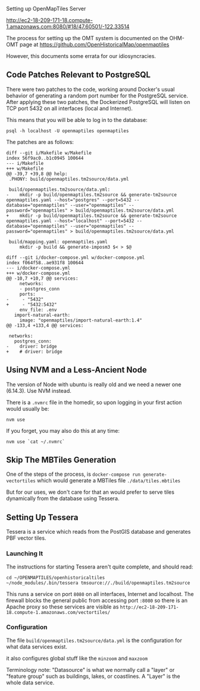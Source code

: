 Setting up OpenMapTiles Server

http://ec2-18-209-171-18.compute-1.amazonaws.com:8080/#18/47.60501/-122.33514

The process for setting up the OMT system is documented on the OHM-OMT page at https://github.com/OpenHistoricalMap/openmaptiles

However, this documents some errata for our idiosyncracies.


## Code Patches Relevant to PostgreSQL

There were two patches to the code, working around Docker's usual behavior of generating a random port number for the PostgreSQL service. After applying these two patches, the Dockerized PostgreSQL will listen on TCP port 5432 on all interfaces (local and Internet).

This means that you will be able to log in to the database:
```
psql -h localhost -U openmaptiles openmaptiles
```

The patches are as follows:

```
diff --git i/Makefile w/Makefile
index 56f9ac0..b1c0945 100644
--- i/Makefile
+++ w/Makefile
@@ -39,7 +39,8 @@ help:
 .PHONY: build/openmaptiles.tm2source/data.yml
 
 build/openmaptiles.tm2source/data.yml:
-    mkdir -p build/openmaptiles.tm2source && generate-tm2source openmaptiles.yaml --host="postgres" --port=5432 --database="openmaptiles" --user="openmaptiles" --password="openmaptiles" > build/openmaptiles.tm2source/data.yml
+    mkdir -p build/openmaptiles.tm2source && generate-tm2source openmaptiles.yaml --host="localhost" --port=5432 --database="openmaptiles" --user="openmaptiles" --password="openmaptiles" > build/openmaptiles.tm2source/data.yml
 
 build/mapping.yaml: openmaptiles.yaml
     mkdir -p build && generate-imposm3 $< > $@
```

```
diff --git i/docker-compose.yml w/docker-compose.yml
index f064f58..ae931f8 100644
--- i/docker-compose.yml
+++ w/docker-compose.yml
@@ -10,7 +10,7 @@ services:
     networks:
     - postgres_conn
     ports:
-     - "5432"
+     - "5432:5432"
     env_file: .env
   import-natural-earth:
     image: "openmaptiles/import-natural-earth:1.4"
@@ -133,4 +133,4 @@ services:
 
 networks:
   postgres_conn:
-    driver: bridge
+    # driver: bridge
```



## Using NVM and a Less-Ancient Node

The version of Node with ubuntu is really old and we need a newer one (6.14.3). Use NVM instead.

There is a `.nvmrc` file in the homedir, so upon logging in your first action would usually be:
```
nvm use
```

If you forget, you may also do this at any time:
```
nvm use `cat ~/.nvmrc`
```



## Skip The MBTiles Generation

One of the steps of the process, is `docker-compose run generate-vectortiles` which would generate a MBTiles file `./data/tiles.mbtiles`


But for our uses, we don't care for that an would prefer to serve tiles dynamically from the database using Tessera.


## Setting Up Tessera

Tessera is a service which reads from the PostGIS database and generates PBF vector tiles.

### Launching It

The instructions for starting Tessera aren't quite complete, and should read:

```
cd ~/OPENMAPTILES/openhistoricaltiles
~/node_modules/.bin/tessera tmsource://./build/openmaptiles.tm2source
```

This runs a service on port `8080` on all interfaces, Internet and localhost. The firewall blocks the general public from accessing port `:8080` so there is an Apache proxy so these services are visible as `http://ec2-18-209-171-18.compute-1.amazonaws.com/vectortiles/`

### Configuration

The file `build/openmaptiles.tm2source/data.yml` is the configuration for what data services exist.

it also configures global stuff like the `minzoom` and `maxzoom`

Terminology note: "Datasource" is what we normally call a "layer" or "feature group" such as buildings, lakes, or coastlines. A "Layer" is the whole data service.



